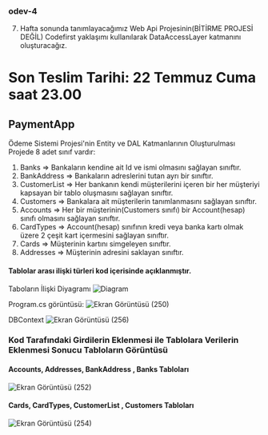 ### odev-4
7. Hafta sonunda tanımlayacağımız Web Api Projesinin(BİTİRME PROJESİ DEĞİL) Codefirst yaklaşımı kullanılarak DataAccessLayer katmanını oluşturacağız. 
# Son Teslim Tarihi: 22 Temmuz Cuma saat 23.00

## PaymentApp
Ödeme Sistemi Projesi'nin Entity ve DAL Katmanlarının Oluşturulması
Projede 8 adet sınıf vardır:
1) Banks => Bankaların kendine ait Id ve ismi olmasını sağlayan sınıftır.
2) BankAddress => Bankaların adreslerini tutan ayrı bir sınıftır.
3) CustomerList => Her bankanın kendi müşterilerini içeren bir her müşteriyi kapsayan bir tablo oluşmasını sağlayan sınıftır.
4) Customers => Bankalara ait müşterilerin tanımlanmasını sağlayan sınıftır.
5) Accounts => Her bir müşterinin(Customers sınıfı) bir Account(hesap) sınıfı olmasını sağlayan sınıftır.
6) CardTypes => Account(hesap) sınıfının kredi veya banka kartı olmak üzere 2 çeşit kart içermesini sağlayan sınıftır.
7) Cards => Müşterinin kartını simgeleyen sınıftır.
8) Addresses => Müşterinin adresini saklayan sınıftır.

#### Tablolar arası ilişki türleri kod içerisinde açıklanmıştır.

Taboların İlişki Diyagramı
![Diagram](https://user-images.githubusercontent.com/99509540/180515300-82648db0-efd4-42d2-8c37-ee5c6246c995.png)

Program.cs görüntüsü:
![Ekran Görüntüsü (250)](https://user-images.githubusercontent.com/99509540/180516681-0969346a-9813-41bb-96de-c842473b0393.png)

DBContext
![Ekran Görüntüsü (256)](https://user-images.githubusercontent.com/99509540/180518221-a7bd4d5f-31cf-4eae-b698-ca40798d184a.png)

### Kod Tarafındaki Girdilerin Eklenmesi ile Tablolara Verilerin Eklenmesi Sonucu Tabloların Görüntüsü

#### Accounts, Addresses, BankAddress , Banks Tabloları
![Ekran Görüntüsü (252)](https://user-images.githubusercontent.com/99509540/180517007-13a06083-3720-49ce-b269-fec272b43aa3.png)

#### Cards, CardTypes, CustomerList , Customers Tabloları
![Ekran Görüntüsü (254)](https://user-images.githubusercontent.com/99509540/180517281-2704375b-5e86-40b0-adbe-3884db6b405d.png)
